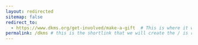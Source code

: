 ```yaml
---
layout: redirected
sitemap: false
redirect_to:
  - https://www.dkms.org/get-involved/make-a-gift  # This is where it will be redirected  - must be a complete url and a space after the -
permalink: /dkms # this is the shortlink that we will create the / is required - MUST MATCH the name of the file amd a space after the :
---
```

